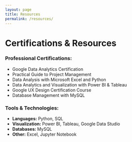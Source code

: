 ```yaml
---
layout: page
title: Resources
permalink: /resources/
---
```


# Certifications & Resources

### Professional Certifications:
- Google Data Analytics Certification
- Practical Guide to Project Management
- Data Analysis with Microsoft Excel and Python
- Data Analytics and Visualization with Power BI & Tableau
- Google UX Design Certification Course
- Database Management with MySQL

### Tools & Technologies:
- **Languages:** Python, SQL
- **Visualization:** Power BI, Tableau, Google Data Studio
- **Databases:** MySQL
- **Other:** Excel, Jupyter Notebook
